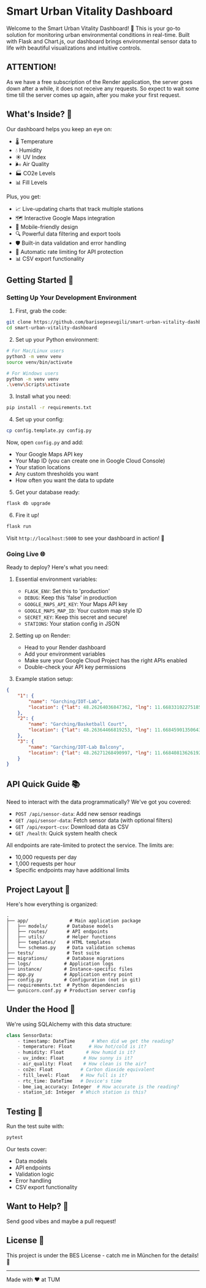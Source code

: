# Smart Urban Vitality Dashboard

Welcome to the Smart Urban Vitality Dashboard! 👋 This is your go-to solution for monitoring urban environmental conditions in real-time. Built with Flask and Chart.js, our dashboard brings environmental sensor data to life with beautiful visualizations and intuitive controls.


## ATTENTION!
As we have a free subscription of the Render application, the server goes down after a while, it does not receive any requests. So expect to wait some time till the server comes up again, after you make your first request.

## What's Inside? 🎯

Our dashboard helps you keep an eye on:
- 🌡️ Temperature
- 💧 Humidity
- ☀️ UV Index
- 🌬️ Air Quality
- 🏭 CO2e Levels
- 📊 Fill Levels

Plus, you get:
- 📈 Live-updating charts that track multiple stations
- 🗺️ Interactive Google Maps integration
- 📱 Mobile-friendly design
- 🔍 Powerful data filtering and export tools
- 🛡️ Built-in data validation and error handling
- 🔄 Automatic rate limiting for API protection
- 📊 CSV export functionality

## Getting Started 🚀

### Setting Up Your Development Environment

1. First, grab the code:
```bash
git clone https://github.com/barisegesevgili/smart-urban-vitality-dashboard.git
cd smart-urban-vitality-dashboard
```

2. Set up your Python environment:
```bash
# For Mac/Linux users
python3 -m venv venv
source venv/bin/activate

# For Windows users
python -m venv venv
.\venv\Scripts\activate
```

3. Install what you need:
```bash
pip install -r requirements.txt
```

4. Set up your config:
```bash
cp config.template.py config.py
```

Now, open `config.py` and add:
- Your Google Maps API key
- Your Map ID (you can create one in Google Cloud Console)
- Your station locations
- Any custom thresholds you want
- How often you want the data to update

5. Get your database ready:
```bash
flask db upgrade
```

6. Fire it up!
```bash
flask run
```

Visit `http://localhost:5000` to see your dashboard in action! 🎉

### Going Live 🌐

Ready to deploy? Here's what you need:

1. Essential environment variables:
   - `FLASK_ENV`: Set this to 'production'
   - `DEBUG`: Keep this 'false' in production
   - `GOOGLE_MAPS_API_KEY`: Your Maps API key
   - `GOOGLE_MAPS_MAP_ID`: Your custom map style ID
   - `SECRET_KEY`: Keep this secret and secure!
   - `STATIONS`: Your station config in JSON

2. Setting up on Render:
   - Head to your Render dashboard
   - Add your environment variables
   - Make sure your Google Cloud Project has the right APIs enabled
   - Double-check your API key permissions

3. Example station setup:
```json
{
    "1": {
        "name": "Garching/IOT-Lab",
        "location": {"lat": 48.26264036847362, "lng": 11.668331022751858}
    },
    "2": {
        "name": "Garching/Basketball Court",
        "location": {"lat": 48.26364466819253, "lng": 11.668459013506432}
    },
    "3": {
        "name": "Garching/IOT-Lab Balcony",
        "location": {"lat": 48.26271268490997, "lng": 11.66840813626192}
    }
}
```

## API Quick Guide 📚

Need to interact with the data programmatically? We've got you covered:

- `POST /api/sensor-data`: Add new sensor readings
- `GET /api/sensor-data`: Fetch sensor data (with optional filters)
- `GET /api/export-csv`: Download data as CSV
- `GET /health`: Quick system health check

All endpoints are rate-limited to protect the service. The limits are:
- 10,000 requests per day
- 1,000 requests per hour
- Specific endpoints may have additional limits

## Project Layout 📁

Here's how everything is organized:
```
.
├── app/               # Main application package
│   ├── models/       # Database models
│   ├── routes/       # API endpoints
│   ├── utils/        # Helper functions
│   ├── templates/    # HTML templates
│   └── schemas.py    # Data validation schemas
├── tests/            # Test suite
├── migrations/       # Database migrations
├── logs/            # Application logs
├── instance/        # Instance-specific files
├── app.py           # Application entry point
├── config.py        # Configuration (not in git)
├── requirements.txt  # Python dependencies
└── gunicorn.conf.py # Production server config
```

## Under the Hood 🔧

We're using SQLAlchemy with this data structure:
```python
class SensorData:
    - timestamp: DateTime      # When did we get the reading?
    - temperature: Float      # How hot/cold is it?
    - humidity: Float        # How humid is it?
    - uv_index: Float       # How sunny is it?
    - air_quality: Float    # How clean is the air?
    - co2e: Float          # Carbon dioxide equivalent
    - fill_level: Float    # How full is it?
    - rtc_time: DateTime   # Device's time
    - bme_iaq_accuracy: Integer  # How accurate is the reading?
    - station_id: Integer  # Which station is this?
```

## Testing 🧪

Run the test suite with:
```bash
pytest
```

Our tests cover:
- Data models
- API endpoints
- Validation logic
- Error handling
- CSV export functionality

## Want to Help? 🤝

Send good vibes and maybe a pull request! 

## License 📜

This project is under the BES License - catch me in München for the details! 🍺

---

Made with ❤️ at TUM 
